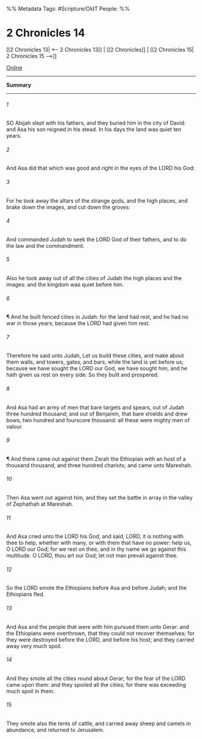 

%% Metadata
Tags: #Scripture/OldT
People: 
%%
# 2 Chronicles 14
[[2 Chronicles 13| <-- 2 Chronicles 13]] | [[2 Chronicles]] | [[2 Chronicles 15| 2 Chronicles 15 -->]]

[Online](https://churchofjesuschrist.org/study/scriptures/ot/2-chr/14?lang=eng)

---
__Summary__



---

###### 1
SO Abijah slept with his fathers, and they buried him in the city of David: and Asa his son reigned in his stead.  In his days the land was quiet ten years.
###### 2
And Asa did that which was good and right in the eyes of the LORD his God:
###### 3
For he took away the altars of the strange gods, and the high places, and brake down the images, and cut down the groves:
###### 4
And commanded Judah to seek the LORD God of their fathers, and to do the law and the commandment.
###### 5
Also he took away out of all the cities of Judah the high places and the images: and the kingdom was quiet before him.
###### 6
¶ And he built fenced cities in Judah: for the land had rest, and he had no war in those years; because the LORD had given him rest.
###### 7
Therefore he said unto Judah, Let us build these cities, and make about them walls, and towers, gates, and bars, while the land is yet before us; because we have sought the LORD our God, we have sought him, and he hath given us rest on every side.  So they built and prospered.
###### 8
And Asa had an army of men that bare targets and spears, out of Judah three hundred thousand; and out of Benjamin, that bare shields and drew bows, two hundred and fourscore thousand: all these were mighty men of valour.
###### 9
¶ And there came out against them Zerah the Ethiopian with an host of a thousand thousand, and three hundred chariots; and came unto Mareshah.
###### 10
Then Asa went out against him, and they set the battle in array in the valley of Zephathah at Mareshah.
###### 11
And Asa cried unto the LORD his God, and said, LORD, it is nothing with thee to help, whether with many, or with them that have no power: help us, O LORD our God; for we rest on thee, and in thy name we go against this multitude.  O LORD, thou art our God; let not man prevail against thee.
###### 12
So the LORD smote the Ethiopians before Asa and before Judah; and the Ethiopians fled.
###### 13
And Asa and the people that were with him pursued them unto Gerar: and the Ethiopians were overthrown, that they could not recover themselves; for they were destroyed before the LORD, and before his host; and they carried away very much spoil.
###### 14
And they smote all the cities round about Gerar; for the fear of the LORD came upon them: and they spoiled all the cities; for there was exceeding much spoil in them.
###### 15
They smote also the tents of cattle, and carried away sheep and camels in abundance, and returned to Jerusalem.



